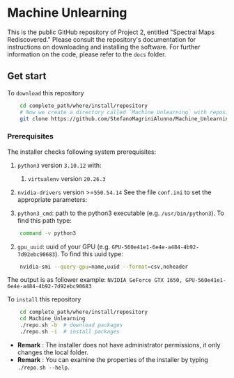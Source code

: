 # Machine Unlearning
This is the public GitHub repository of Project 2, entitled "Spectral Maps Rediscovered."
Please consult the repository's documentation for instructions on downloading and installing the software.
For further information on the code, please refer to the `docs` folder.

## Get start

To `download` this repository
~~~bash
    cd complete_path/where/install/repository
    # Now we create a directory called `Machine Unlearning` with repository:
    git clone https://github.com/StefanoMagriniAlunno/Machine_Unlearning
~~~

### Prerequisites
The installer checks following system prerequisites:
1. `python3` version `3.10.12` with:
   1. `virtualenv` version `20.26.3`
2. `nvidia-drivers` version >=`550.54.14`
See the file `conf.ini` to set the appropriate parameters:

1. `python3_cmd`: path to the python3 executable (e.g. `/usr/bin/python3`). To find this path type:
~~~bash
    command -v python3
~~~
2. `gpu_uuid`: uuid of your GPU (e.g. `GPU-560e41e1-6e4e-a484-4b92-7d92ebc90683`). To find this uuid type:
~~~bash
    nvidia-smi --query-gpu=name,uuid --format=csv,noheader
~~~
The output is as follower example:
`NVIDIA GeForce GTX 1650, GPU-560e41e1-6e4e-a484-4b92-7d92ebc90683`

To `install` this repository
~~~bash
    cd complete_path/where/install/repository
    cd Machine_Unlearning
    ./repo.sh -b  # download packages
    ./repo.sh -i  # install packages
~~~

* **Remark** :  The installer does not have administrator permissions, it only changes the local folder.
* **Remark** : You can examine the properties of the installer by typing `./repo.sh --help`.
